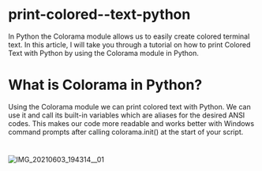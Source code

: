 # print-colored--text-python
In Python the Colorama module allows us to easily create colored terminal text. In this article, I will take you through a tutorial on how to print Colored Text with Python by using the Colorama module in Python.
# What is Colorama in Python?
Using the Colorama module we can print colored text with Python. We can use it and call its built-in variables which are aliases for the desired ANSI codes. This makes our code more readable and works better with Windows command prompts after calling colorama.init() at the start of your script.
#
![IMG_20210603_194314__01](https://user-images.githubusercontent.com/65463704/120660972-7e260180-c4a5-11eb-980d-3a301410aab9.jpg)

